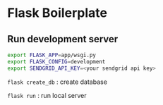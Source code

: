 # Flask Boilerplate

## Run development server

```bash
export FLASK_APP=app/wsgi.py 
export FLASK_CONFIG=development
export SENDGRID_API_KEY=<your sendgrid api key>
```

`flask create_db` : create database

`flask run` : run local server
